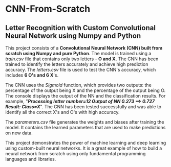 # CNN-From-Scratch
## Letter Recognition with Custom Convolutional Neural Network using Numpy and Python

This project consists of a **Convolutional Neural Network (CNN) built from scratch using Numpy and pure Python**. The model is trained using a *train.csv* file that contains only two letters - **O and X.** The CNN has been trained to identify the letters accurately and achieve high prediction accuracy. The *letters.csv* file is used to test the CNN's accuracy, which includes **6 O's and 6 X**'s.  

The CNN uses the *Sigmoid* function, which provides two outputs: the percentage of the output being X and the percentage of the output being O. The console displays the output of the NN and the classification results. For example, "***Processing letter number=12 Output of NN 0.273 ==> 0.727 Result: Class=X***". The CNN has been tested successfully and was able to identify all the correct X's and O's with high accuracy. 

The *parameters.csv* file generates the weights and biases after training the model. It contains the learned parameters that are used to make predictions on new data. 

This project demonstrates the power of machine learning and deep learning using custom-built neural networks. It is a great example of how to build a neural network from scratch using only fundamental programming languages and libraries.
